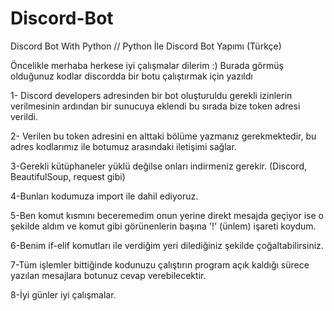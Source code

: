 # Discord-Bot
Discord Bot With Python // Python İle Discord Bot Yapımı (Türkçe)

Öncelikle merhaba herkese iyi çalışmalar dilerim :)
Burada görmüş olduğunuz kodlar discordda bir botu çalıştırmak için yazıldı

1- Discord developers adresinden bir bot oluşturuldu gerekli izinlerin verilmesinin ardından bir sunucuya  eklendi
bu sırada bize token adresi verildi.

2- Verilen bu token adresini en alttaki bölüme yazmanız gerekmektedir, bu adres kodlarımız ile botumuz arasındaki iletişimi sağlar.

3-Gerekli kütüphaneler yüklü değilse onları indirmeniz gerekir. (Discord, BeautifulSoup, request gibi)

4-Bunları kodumuza import ile dahil ediyoruz.

5-Ben komut kısmını beceremedim onun yerine direkt mesajda geçiyor ise o şekilde aldım ve komut gibi görünenlerin başına '!' (ünlem) 
işareti koydum. 

6-Benim if-elif komutları ile verdiğim yeri dilediğiniz şekilde çoğaltabilirsiniz.

7-Tüm işlemler bittiğinde kodunuzu çalıştırın program açık kaldığı sürece yazılan mesajlara botunuz cevap verebilecektir.

8-İyi günler iyi çalışmalar.
